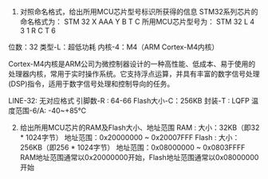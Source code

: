 1. 对照命名格式，给出所用MCU芯片型号标识所获得的信息
STM32系列芯片的命名格式为：
STM 32 X AAA Y B T C
所用MCU芯片型号为：
STM 32 L 4 3 1 R C T 6

位数：32
类型-L：超低功耗
内核-4：M4（ARM Cortex-M4内核）

Cortex-M4内核是ARM公司为微控制器设计的一种高性能、低成本、易于使用的处理器内核，常用于实时操作系统。它支持浮点运算，并具有丰富的数字信号处理(DSP)指令，适用于数字信号处理和控制导向的任务。

LINE-32: 无对应格式
引脚数-R : 64-66
Flash大小-C：256KB
封装-T : LQFP
温度范围-6/A: -40~+85℃



2.  给出所用MCU芯片的RAM及Flash大小、地址范围
RAM :
大小：32KB（即32 * 1024字节）
地址范围：0x20000000 ~ 0x20007FFF
Flash :
大小：256KB（即256 * 1024字节）
地址范围：0x08000000 ~ 0x0803FFFF
RAM地址范围通常以0x20000000开始，Flash地址范围通常以0x08000000开始
